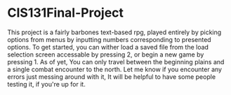 # CIS131Final-Project

This project is a fairly barbones text-based rpg, played entirely by picking options from menus by inputting numbers corresponding to presented options.
To get started, you can wither load a saved file from the load selection screen accessable by pressing 2, or begin a new game by pressing 1. As of yet, 
You can only travel between the beginning plains and a single combat encounter to the north. Let me know if you encounter any errors just messing around with it,
It will be helpful to have some people testing it, if you're up for it.
